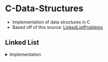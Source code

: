 # C-Data-Structures
- Implementation of data structures in C
- Based off of this source: [LinkedListProblems](http://cslibrary.stanford.edu/105/LinkedListProblems.pdf)

## Linked List
<details><summary>Implementation</summary>
  
## definition of linked list
  ```c
  struct node {
  int data;
  struct node* next;
  };
  ```

### 1. Count()
```c
/*
 Given a list and an int, return the number of times that int occurs
 in the list.
*/
int Count(struct node* head, int searchFor) {
// Your code
```
### 2. GetNth()
```c
// Given a list and an index, return the data
// in the nth node of the list. The nodes are numbered from 0.
// Assert fails if the index is invalid (outside 0..lengh-1).
int GetNth(struct node* head, int index) {
// Your code
```
### 3. DeleteList()
```c
/*
takes a list, deallocates all of its memory and sets its
head pointer to NULL (the empty list).
*/
void DeleteList(struct node** headRef) {
// Your code
```
### 4. Pop()
```c
/*
The opposite of Push(). Takes a non-empty list
and removes the front node, and returns the data
which was in that node.
*/
int Pop(struct node** headRef) {
// your code...
```
### 5. InsertNth()
```c
/*
A more general version of Push().
Given a list, an index 'n' in the range 0..length,
and a data element, add a new node to the list so
that it has the given index.
*/
void InsertNth(struct node** headRef, int index, int data) {
// your code...
 ```
### 6. SortedInsert()
```c
/*
Given a list that is sorted in increasing order, and a
single node, inserts the node into the correct sorted position in the list. While Push()
allocates a new node to add to the list, SortedInsert() takes an existing node, and just
rearranges pointers to insert it into the list.
*/
void SortedInsert(struct node** headRef, struct node* newNode) {
// Your code...
```

</details>
